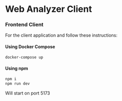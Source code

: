 # Web Analyzer Client

### Frontend Client

For the client application and follow these instructions:

#### Using Docker Compose
```bash
docker-compose up
```

#### Using npm
```bash
npm i
npm run dev
```

Will start on port 5173
